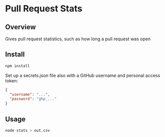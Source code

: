 # Pull Request Stats

## Overview
Gives pull request statistics, such as how long a pull request was open

## Install

```bash
npm install
```

Set up a secrets.json file also with a GitHub username and personal access token:

```json
{
  "username": "...",
  "password": "ghp_..."
}
```


## Usage

```bash
node stats > out.csv
```

